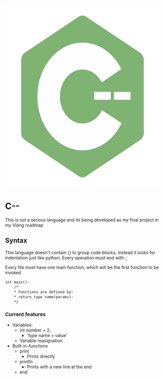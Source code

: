 <div style="display: flex; justify-content: center;">
  <img src="logo.png" style="width: 600px; height: 600px;" />
</div>

# C--
This is not a serious language and its being developed
as my final project in my Vlang roadmap

## Syntax

This language doesn't contain {} to group
code blocks, instead it looks for indentation
just like python.
Every operation must end with ;

Every file must have one main function, which
will be the first function to be invoked

```
int main():
    /*
    * Functions are defined by:
    * return_type name(params):
    */
```

### Current features

* Variables:
  * int number = 2;
    * 'type name = value'
  * Variable reasignation
* Built-in-functions
  * print
    * Prints directly
  * println
    * Prints with a new line at the end
  * end
